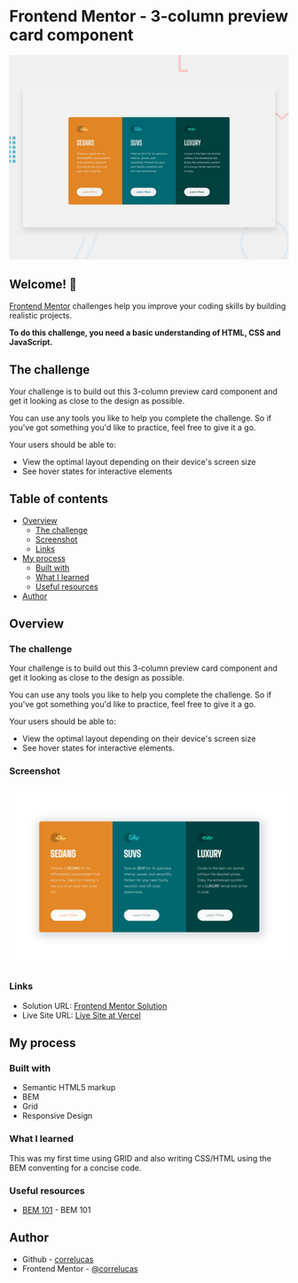# Frontend Mentor - 3-column preview card component

![Design preview for the 3-column preview card component coding challenge](./design/desktop-preview.jpg)

## Welcome! 👋

[Frontend Mentor](https://www.frontendmentor.io) challenges help you improve your coding skills by building realistic projects.

**To do this challenge, you need a basic understanding of HTML, CSS and JavaScript.**

## The challenge

Your challenge is to build out this 3-column preview card component and get it looking as close to the design as possible.

You can use any tools you like to help you complete the challenge. So if you've got something you'd like to practice, feel free to give it a go.

Your users should be able to:

- View the optimal layout depending on their device's screen size
- See hover states for interactive elements

## Table of contents

- [Overview](#overview)
  - [The challenge](#the-challenge)
  - [Screenshot](#screenshot)
  - [Links](#links)
- [My process](#my-process)
  - [Built with](#built-with)
  - [What I learned](#what-i-learned)
  - [Useful resources](#useful-resources)
- [Author](#author)


## Overview

### The challenge

Your challenge is to build out this 3-column preview card component and get it looking as close to the design as possible.

You can use any tools you like to help you complete the challenge. So if you've got something you'd like to practice, feel free to give it a go.

Your users should be able to:

- View the optimal layout depending on their device's screen size
- See hover states for interactive elements.

### Screenshot

![](./screenshot/screenshot-desktop.jpg)



### Links

- Solution URL: [Frontend Mentor Solution](https://www.frontendmentor.io/solutions/3-column-preview-card-component-pure-css-grid-cJw1UM2PZ6)
- Live Site URL: [Live Site at Vercel]([https://3-column-preview-card-component-rose-two.vercel.app/](https://3-column-preview-card-component-ehyejp1xk-correlucas.vercel.app/))
## My process

### Built with

- Semantic HTML5 markup
- BEM
- Grid
- Responsive Design



### What I learned

This was my first time using GRID and also writing CSS/HTML using the BEM conventing for a concise code.

### Useful resources

- [BEM 101](https://sparkbox.com/foundry/bem_by_example) - BEM 101


## Author
- Github - [correlucas](https://github.com/correlucas/order-summary-component)
- Frontend Mentor - [@correlucas](https://www.frontendmentor.io/profile/correlucas)




